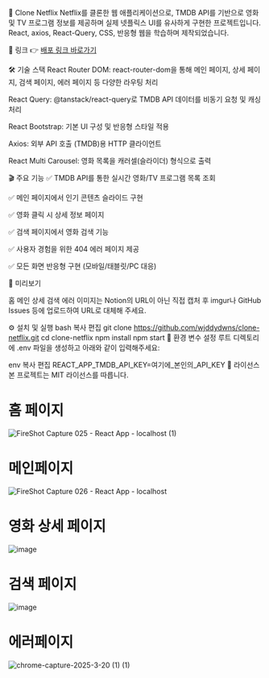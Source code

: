 🍿 Clone Netflix
Netflix를 클론한 웹 애플리케이션으로, TMDB API를 기반으로 영화 및 TV 프로그램 정보를 제공하며 실제 넷플릭스 UI를 유사하게 구현한 프로젝트입니다. React, axios, React-Query, CSS, 반응형 웹을 학습하며 제작되었습니다.

🔗 링크
👉 [배포 링크 바로가기](https://effulgent-babka-cf232a.netlify.app/)


🛠 기술 스택
React Router DOM: react-router-dom을 통해 메인 페이지, 상세 페이지, 검색 페이지, 에러 페이지 등 다양한 라우팅 처리

React Query: @tanstack/react-query로 TMDB API 데이터를 비동기 요청 및 캐싱 처리

React Bootstrap: 기본 UI 구성 및 반응형 스타일 적용

Axios: 외부 API 호출 (TMDB)용 HTTP 클라이언트

React Multi Carousel: 영화 목록을 캐러셀(슬라이더) 형식으로 출력

🎬 주요 기능
✅ TMDB API를 통한 실시간 영화/TV 프로그램 목록 조회

✅ 메인 페이지에서 인기 콘텐츠 슬라이드 구현

✅ 영화 클릭 시 상세 정보 페이지

✅ 검색 페이지에서 영화 검색 기능

✅ 사용자 경험을 위한 404 에러 페이지 제공

✅ 모든 화면 반응형 구현 (모바일/태블릿/PC 대응)

📸 미리보기

홈	메인	상세	검색	에러
이미지는 Notion의 URL이 아닌 직접 캡처 후 imgur나 GitHub Issues 등에 업로드하여 URL로 대체해 주세요.

⚙️ 설치 및 실행
bash
복사
편집
git clone https://github.com/wjddydwns/clone-netflix.git
cd clone-netflix
npm install
npm start
🔐 환경 변수 설정
루트 디렉토리에 .env 파일을 생성하고 아래와 같이 입력해주세요:

env
복사
편집
REACT_APP_TMDB_API_KEY=여기에_본인의_API_KEY
📄 라이선스
본 프로젝트는 MIT 라이선스를 따릅니다.

# 홈 페이지

![FireShot Capture 025 - React App -  localhost  (1)](https://github.com/user-attachments/assets/e95bfbd2-4555-4561-8501-7b2081538b92)

# 메인페이지
![FireShot Capture 026 - React App -  localhost](https://github.com/user-attachments/assets/00f03e75-5e9d-4ef4-9653-b72a23416112)



# 영화 상세 페이지

![image](https://github.com/user-attachments/assets/2362d42b-72b0-4790-8bfe-3910e5160bc4)


# 검색 페이지

![image](https://github.com/user-attachments/assets/8179b103-3746-4e09-826d-57c8eb27c0d7)

# 에러페이지
![chrome-capture-2025-3-20 (1) (1)](https://github.com/user-attachments/assets/6865359e-f9e5-41ba-ad01-18524f673a0f)



